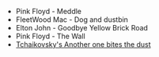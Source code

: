 * Pink Floyd - Meddle
* FleetWood Mac - Dog and dustbin
* Elton John - Goodbye Yellow Brick Road
* Pink Floyd - The Wall
* [Tchaikovsky's Another one bites the dust](https://koalie.blog/2007/02/22/tchaikovskys-another-one-bites-the-dust/)

